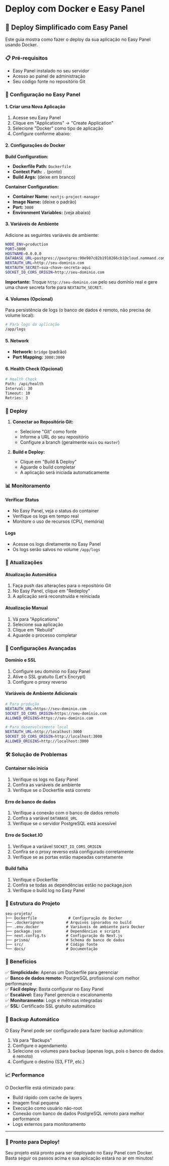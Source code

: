 # Deploy com Docker e Easy Panel

## 🚀 Deploy Simplificado com Easy Panel

Este guia mostra como fazer o deploy da sua aplicação no Easy Panel usando Docker.

### 📋 Pré-requisitos

- Easy Panel instalado no seu servidor
- Acesso ao painel de administração
- Seu código fonte no repositório Git

### 🔧 Configuração no Easy Panel

#### 1. Criar uma Nova Aplicação

1. Acesse seu Easy Panel
2. Clique em "Applications" → "Create Application"
3. Selecione "Docker" como tipo de aplicação
4. Configure conforme abaixo:

#### 2. Configurações do Docker

**Build Configuration:**
- **Dockerfile Path:** `Dockerfile`
- **Context Path:** `.` (ponto)
- **Build Args:** (deixe em branco)

**Container Configuration:**
- **Container Name:** `nextjs-project-manager`
- **Image Name:** (deixe o padrão)
- **Port:** `3000`
- **Environment Variables:** (veja abaixo)

#### 3. Variáveis de Ambiente

Adicione as seguintes variáveis de ambiente:

```bash
NODE_ENV=production
PORT=3000
HOSTNAME=0.0.0.0
DATABASE_URL=postgres://postgres:90e907c02b1910266cb1@cloud.nommand.com:54342/desk?sslmode=disable
NEXTAUTH_URL=http://seu-dominio.com
NEXTAUTH_SECRET=sua-chave-secreta-aqui
SOCKET_IO_CORS_ORIGIN=http://seu-dominio.com
```

**Importante:** Troque `http://seu-dominio.com` pelo seu domínio real e gere uma chave secreta forte para `NEXTAUTH_SECRET`.

#### 4. Volumes (Opcional)

Para persistência de logs (o banco de dados é remoto, não precisa de volume local):

```bash
# Para logs da aplicação
/app/logs
```

#### 5. Network

- **Network:** `bridge` (padrão)
- **Port Mapping:** `3000:3000`

#### 6. Health Check (Opcional)

```bash
# Health Check
Path: /api/health
Interval: 30
Timeout: 10
Retries: 3
```

### 🚀 Deploy

1. **Conectar ao Repositório Git:**
   - Selecione "Git" como fonte
   - Informe a URL do seu repositório
   - Configure a branch (geralmente `main` ou `master`)

2. **Build e Deploy:**
   - Clique em "Build & Deploy"
   - Aguarde o build completar
   - A aplicação será iniciada automaticamente

### 📊 Monitoramento

#### Verificar Status
- No Easy Panel, veja o status do container
- Verifique os logs em tempo real
- Monitore o uso de recursos (CPU, memória)

#### Logs
- Acesse os logs diretamente no Easy Panel
- Os logs serão salvos no volume `/app/logs`

### 🔄 Atualizações

#### Atualização Automática
1. Faça push das alterações para o repositório Git
2. No Easy Panel, clique em "Redeploy"
3. A aplicação será reconstruída e reiniciada

#### Atualização Manual
1. Vá para "Applications"
2. Selecione sua aplicação
3. Clique em "Rebuild"
4. Aguarde o processo completar

### 🔧 Configurações Avançadas

#### Domínio e SSL
1. Configure seu domínio no Easy Panel
2. Ative o SSL gratuito (Let's Encrypt)
3. Configure o proxy reverso

#### Variáveis de Ambiente Adicionais

```bash
# Para produção
NEXTAUTH_URL=https://seu-dominio.com
SOCKET_IO_CORS_ORIGIN=https://seu-dominio.com
ALLOWED_ORIGINS=https://seu-dominio.com

# Para desenvolvimento local
NEXTAUTH_URL=http://localhost:3000
SOCKET_IO_CORS_ORIGIN=http://localhost:3000
ALLOWED_ORIGINS=http://localhost:3000
```

### 🛠️ Solução de Problemas

#### Container não inicia
1. Verifique os logs no Easy Panel
2. Confira as variáveis de ambiente
3. Verifique se o Dockerfile está correto

#### Erro de banco de dados
1. Verifique a conexão com o banco de dados remoto
2. Confira a variável `DATABASE_URL`
3. Verifique se o servidor PostgreSQL está acessível

#### Erro de Socket.IO
1. Verifique a variável `SOCKET_IO_CORS_ORIGIN`
2. Confira se o proxy reverso está configurado corretamente
3. Verifique se as portas estão mapeadas corretamente

#### Build falha
1. Verifique o Dockerfile
2. Confira se todas as dependências estão no package.json
3. Verifique o build log no Easy Panel

### 📁 Estrutura do Projeto

```
seu-projeto/
├── Dockerfile              # Configuração do Docker
├── .dockerignore          # Arquivos ignorados no build
├── .env.docker            # Variáveis de ambiente para Docker
├── package.json           # Dependências e scripts
├── next.config.ts         # Configuração do Next.js
├── prisma/                # Schema do banco de dados
├── src/                   # Código fonte
└── docs/                  # Documentação
```

### 🎯 Benefícios

✅ **Simplicidade:** Apenas um Dockerfile para gerenciar  
✅ **Banco de dados remoto:** PostgreSQL profissional com melhor performance  
✅ **Fácil deploy:** Basta configurar no Easy Panel  
✅ **Escalável:** Easy Panel gerencia o escalonamento  
✅ **Monitoramento:** Logs e métricas integradas  
✅ **SSL:** Certificado SSL gratuito automático  

### 🔄 Backup Automático

O Easy Panel pode ser configurado para fazer backup automático:
1. Vá para "Backups"
2. Configure o agendamento
3. Selecione os volumes para backup (apenas logs, pois o banco de dados é remoto)
4. Configure o destino (S3, FTP, etc.)

### 📈 Performance

O Dockerfile está otimizado para:
- Build rápido com cache de layers
- Imagem final pequena
- Execução como usuário não-root
- Conexão com banco de dados PostgreSQL remoto para melhor performance
- Logs externos para monitoramento

---

### 🚀 Pronto para Deploy!

Seu projeto está pronto para ser deployado no Easy Panel com Docker. Basta seguir os passos acima e sua aplicação estará no ar em minutos!